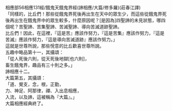 相應部56相應131經/餓鬼天餓鬼界經(諦相應/大篇/修多羅)(莊春江譯)  
「同樣的，比丘們！那些從餓鬼界死後再出生在天中的眾生少，而這些從餓鬼界死後再出生在餓鬼界中的眾生較多，什麼原因呢？[是因為]四聖諦的未見狀態，哪四個呢？苦聖諦、苦集聖諦、苦滅聖諦、導向苦滅道跡聖諦。  
比丘們！因此，在這裡，『這是苦』應該作努力，『這是苦集』應該作努力，『這是苦滅』應該作努力，『這是導向苦滅道跡』應該作努力。」  
這就是世尊所說，那些悅意的比丘歡喜世尊所說。  
五趣中略品第十一，其攝頌：  
「從人死後六則，從天死後地獄[也六則]，  
畜生餓鬼界，趣品有三十則之多。」  
諦相應十二。  
大篇第五，其攝頌：  
「道、覺支，念，根，正勤，  
力、神足、阿那律，禪、入出息相應，  
入流，以及諦，這被稱為『大篇』。」  
大篇相應經典終了。  
  
  
